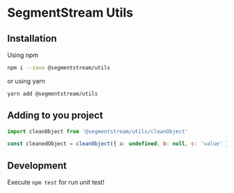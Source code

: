 # SegmentStream Utils

## Installation

Using npm

```bash
npm i --save @segmentstream/utils
```

or using yarn

```bash
yarn add @segmentstream/utils
```

## Adding to you project

```js
import cleanObject from '@segmentstream/utils/cleanObject'

const cleanedObject = cleanObject({ a: undefined, b: null, c: 'value' }) // { c: 'value'}
```

## Development

Execute `npm test` for run unit test!
